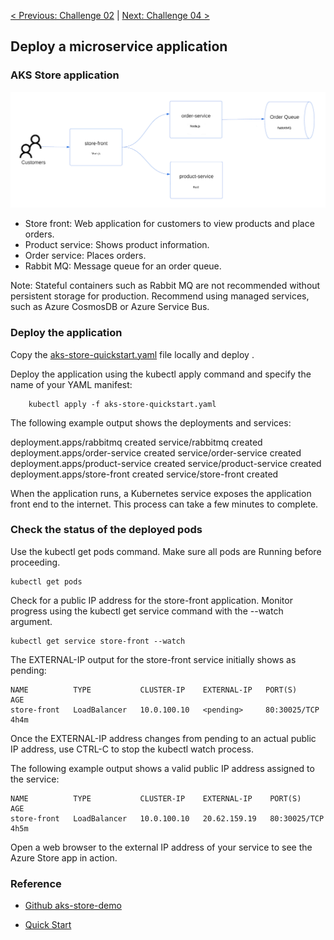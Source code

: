 [< Previous: Challenge 02](./Challenge-02.md) | [Next: Challenge 04 >](./Challenge-04.md)

## Deploy a microservice application

### AKS Store application


<img src="image.png" alt="Multi Service Deployment" width="600"/>

- Store front: Web application for customers to view products and place orders.
- Product service: Shows product information.
- Order service: Places orders.
- Rabbit MQ: Message queue for an order queue.

Note: Stateful containers such as Rabbit MQ are not recommended without persistent storage for production. Recommend using managed services, such as Azure CosmosDB or Azure Service Bus.

### Deploy the application

Copy the [aks-store-quickstart.yaml](./config/aks-store-quickstart.yaml) file locally and deploy .

Deploy the application using the kubectl apply command and specify the name of your YAML manifest:
```
    kubectl apply -f aks-store-quickstart.yaml
```

The following example output shows the deployments and services:

deployment.apps/rabbitmq created
service/rabbitmq created
deployment.apps/order-service created
service/order-service created
deployment.apps/product-service created
service/product-service created
deployment.apps/store-front created
service/store-front created

When the application runs, a Kubernetes service exposes the application front end to the internet. This process can take a few minutes to complete.


### Check the status of the deployed pods 
Use the kubectl get pods command. Make sure all pods are Running before proceeding.

```
kubectl get pods
```

Check for a public IP address for the store-front application. Monitor progress using the kubectl get service command with the --watch argument.

```
kubectl get service store-front --watch
```

The EXTERNAL-IP output for the store-front service initially shows as pending:
```
NAME          TYPE           CLUSTER-IP    EXTERNAL-IP   PORT(S)        AGE
store-front   LoadBalancer   10.0.100.10   <pending>     80:30025/TCP   4h4m
```
Once the EXTERNAL-IP address changes from pending to an actual public IP address, use CTRL-C to stop the kubectl watch process.

The following example output shows a valid public IP address assigned to the service:
```
NAME          TYPE           CLUSTER-IP    EXTERNAL-IP    PORT(S)        AGE
store-front   LoadBalancer   10.0.100.10   20.62.159.19   80:30025/TCP   4h5m
```

Open a web browser to the external IP address of your service to see the Azure Store app in action.

### Reference
- [Github aks-store-demo](https://github.com/Azure-Samples/aks-store-demo)

- [Quick Start](https://learn.microsoft.com/en-us/azure/aks/learn/quick-kubernetes-deploy-portal?tabs=azure-cli)